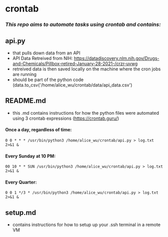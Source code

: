 # crontab


### *This repo aims to automate tasks using crontab and contains:*

## api.py 
  - that pulls down data from an API 
  - API Data Retreived from NIH: https://datadiscovery.nlm.nih.gov/Drugs-and-Chemicals/Pillbox-retired-January-28-2021-/crzr-uvwg 
  - retreived data is then saved locally on the machine where the cron jobs are running
  - should be part of the python code (data.to_csv('/home/alice_wu/crontab/data/api_data.csv')

## README.md 
- this .md contains instructions for how the python files were automated using 3 crontab expressions (https://crontab.guru/)

#### Once a day, regardless of time:
    0 0 * * * /usr/bin/python3 /home/alice_wu/crontab/api.py > log.txt 2>&1 &
#### Every Sunday at 10 PM:
    00 10 * * SUN /usr/bin/python3 /home/alice_wu/crontab/api.py > log.txt 2>&1 &
#### Every Quarter:
    0 0 1 */3 * /usr/bin/python3 /home/alice_wu/crontab/api.py > log.txt 2>&1 &
    
## setup.md 
  - contains instructions for how to setup up your .ssh terminal in a remote VM
 

